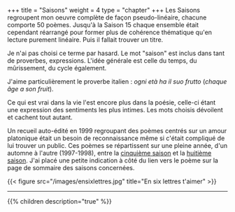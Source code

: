 +++
title = "Saisons"
weight = 4
type = "chapter"
+++
Les Saisons regroupent mon oeuvre complète de façon pseudo-linéaire, chacune comporte 50 poèmes. Jusqu'à la Saison 15 chaque ensemble était cependant réarrangé pour former plus de cohérence thématique qu'en lecture purement linéaire. Puis il fallait trouver un titre.

Je n'ai pas choisi ce terme par hasard. Le mot "saison" est inclus dans tant de proverbes, expressions. L'idée générale est celle du temps, du mûrissement, du cycle également.

J'aime particulièrement le proverbe italien : *ogni età ha il suo frutto* (*chaque âge a son fruit*).

Ce qui est vrai dans la vie l'est encore plus dans la poésie, celle-ci étant une expression des sentiments les plus intimes. Les mots choisis dévoilent et cachent tout autant.

Un recueil auto-édité en 1999 regroupant des poèmes centrés sur un amour platonique était un besoin de reconnaissance même si c'était compliqué de lui trouver un public. Ces poèmes se répartissent sur une pleine année, d'un automne à l'autre (1997-1998), entre la [cinquième saison](./seasons/5_cinquieme_saison) et la [huitième saison](./seasons/8_huitieme_saison). J'ai placé une petite indication à côté du lien vers le poème sur la page de sommaire des saisons concernées.

{{< figure src="/images/ensixlettres.jpg" title="En six lettres t'aimer" >}}

---
{{% children description="true" %}}
